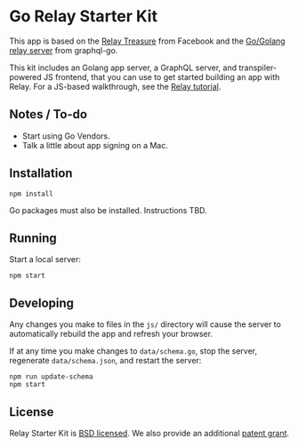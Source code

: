 # Go Relay Starter Kit

This app is based on the [Relay Treasure](https://github.com/relayjs/relay-starter-kit) from Facebook and the [Go/Golang relay server](https://github.com/graphql-go/relay) from graphql-go.  

This kit includes an Golang app server, a GraphQL server, and transpiler-powered JS frontend, that you can use to get started building an app with Relay. For a JS-based walkthrough, see the [Relay tutorial](https://facebook.github.io/relay/docs/tutorial.html).

## Notes / To-do

* Start using Go Vendors.
* Talk a little about app signing on a Mac.

## Installation

```
npm install
```

Go packages must also be installed.  Instructions TBD.

## Running

Start a local server:

```
npm start
```

## Developing

Any changes you make to files in the `js/` directory will cause the server to
automatically rebuild the app and refresh your browser.

If at any time you make changes to `data/schema.go`, stop the server,
regenerate `data/schema.json`, and restart the server:

```
npm run update-schema
npm start
```

## License

Relay Starter Kit is [BSD licensed](./LICENSE). We also provide an additional [patent grant](./PATENTS).
